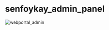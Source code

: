 # senfoykay_admin_panel

![webportal_admin](https://user-images.githubusercontent.com/80549619/220224829-b7578b43-19e9-43c4-8433-c9c6c532d57b.png)
